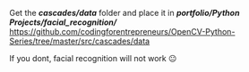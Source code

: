 Get the ***cascades/data*** folder and place it in ***portfolio/Python Projects/facial_recognition/***
https://github.com/codingforentrepreneurs/OpenCV-Python-Series/tree/master/src/cascades/data


If you dont, facial recognition will not work 😐

